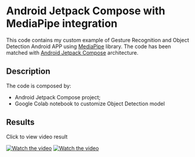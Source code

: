 # Android Jetpack Compose with MediaPipe integration

This code contains my custom example of Gesture Recognition and Object Detection Android APP using [MediaPipe](https://ai.google.dev/edge/mediapipe/solutions/guide) library.
The code has been matched with [Android Jetpack Compose](https://developer.android.com/compose) architecture.

## Description

The code is composed by:
- Android Jetpack Compose project;
- Google Colab notebook to customize Object Detection model

## Results

Click to view video result

[![Watch the video](https://img.youtube.com/vi/K6HKXiNspGU/maxresdefault.jpg)](https://youtube.com/shorts/K6HKXiNspGU)
[![Watch the video](https://img.youtube.com/vi/zpIXP_pxjUU/maxresdefault.jpg)](https://youtube.com/shorts/zpIXP_pxjUU)
